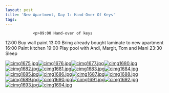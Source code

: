 ```yaml
---
layout: post
title: 'New Apartment, Day 1: Hand-Over Of Keys'
tags:
---
```



                <p>09:00 Hand-over of keys
12:00 Buy wall paint
13:00 Bring already bought laminate to new apartment
16:00 Paint kitchen
19:00 Play pool with Andi, Margit, Tom and Mani
23:30 Sleep</p>
<p><a href='/uploads/cimg1675.jpg' title='cimg1675.jpg'><img src='/uploads/cimg1675.thumbnail.jpg' alt='cimg1675.jpg' /></a><a href='/uploads/cimg1676.jpg' title='cimg1676.jpg'><img src='/uploads/cimg1676.thumbnail.jpg' alt='cimg1676.jpg' /></a><a href='/uploads/cimg1677.jpg' title='cimg1677.jpg'><img src='/uploads/cimg1677.thumbnail.jpg' alt='cimg1677.jpg' /></a><a href='/uploads/cimg1680.jpg' title='cimg1680.jpg'><img src='/uploads/cimg1680.thumbnail.jpg' alt='cimg1680.jpg' /></a><a href='/uploads/cimg1682.jpg' title='cimg1682.jpg'><img src='/uploads/cimg1682.thumbnail.jpg' alt='cimg1682.jpg' /></a><a href='/uploads/cimg1681.jpg' title='cimg1681.jpg'><img src='/uploads/cimg1681.thumbnail.jpg' alt='cimg1681.jpg' /></a><a href='/uploads/cimg1683.jpg' title='cimg1683.jpg'><img src='/uploads/cimg1683.thumbnail.jpg' alt='cimg1683.jpg' /></a><a href='/uploads/cimg1684.jpg' title='cimg1684.jpg'><img src='/uploads/cimg1684.thumbnail.jpg' alt='cimg1684.jpg' /></a><a href='/uploads/cimg1685.jpg' title='cimg1685.jpg'><img src='/uploads/cimg1685.thumbnail.jpg' alt='cimg1685.jpg' /></a><a href='/uploads/cimg1686.jpg' title='cimg1686.jpg'><img src='/uploads/cimg1686.thumbnail.jpg' alt='cimg1686.jpg' /></a><a href='/uploads/cimg1687.jpg' title='cimg1687.jpg'><img src='/uploads/cimg1687.thumbnail.jpg' alt='cimg1687.jpg' /></a><a href='/uploads/cimg1688.jpg' title='cimg1688.jpg'><img src='/uploads/cimg1688.thumbnail.jpg' alt='cimg1688.jpg' /></a><a href='/uploads/cimg1689.jpg' title='cimg1689.jpg'><img src='/uploads/cimg1689.thumbnail.jpg' alt='cimg1689.jpg' /></a><a href='/uploads/cimg1690.jpg' title='cimg1690.jpg'><img src='/uploads/cimg1690.thumbnail.jpg' alt='cimg1690.jpg' /></a><a href='/uploads/cimg1691.jpg' title='cimg1691.jpg'><img src='/uploads/cimg1691.thumbnail.jpg' alt='cimg1691.jpg' /></a><a href='/uploads/cimg1692.jpg' title='cimg1692.jpg'><img src='/uploads/cimg1692.thumbnail.jpg' alt='cimg1692.jpg' /></a><a href='/uploads/cimg1693.jpg' title='cimg1693.jpg'><img src='/uploads/cimg1693.thumbnail.jpg' alt='cimg1693.jpg' /></a><a href='/uploads/cimg1694.jpg' title='cimg1694.jpg'><img src='/uploads/cimg1694.thumbnail.jpg' alt='cimg1694.jpg' /></a></p>
